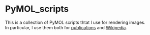 # PyMOL_scripts

This is a collection of PyMOL scripts thtat I use for rendering images.  
In particular, I use them both for [publications](https://scholar.google.co.uk/citations?hl=en&user=m6Qd3zIAAAAJ) and [Wikipedia](https://en.wikipedia.org/wiki/User:Evolution_and_evolvability).
